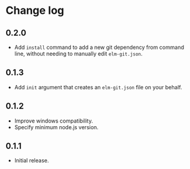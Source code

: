 # Change log

## 0.2.0

* Add `install` command to add a new git dependency from command line, without needing to manually edit `elm-git.json`.

## 0.1.3

* Add `init` argument that creates an `elm-git.json` file on your behalf.

## 0.1.2

* Improve windows compatibility.
* Specify minimum node.js version.

## 0.1.1

* Initial release.
